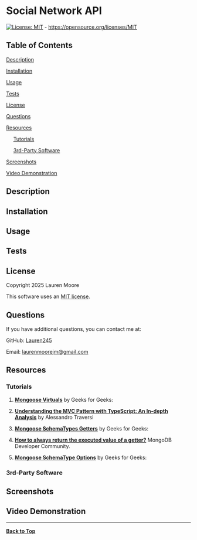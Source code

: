 # Social Network API
[![License: MIT](https://img.shields.io/badge/License-MIT-yellow.svg)](https://opensource.org/licenses/MIT) - https://opensource.org/licenses/MIT

## Table of Contents 
[Description](#description)

[Installation](#installation)

[Usage](#usage)

[Tests](#tests)

[License](#license)

[Questions](#questions)

[Resources](#resources)

&nbsp;&nbsp;&nbsp;&nbsp;&nbsp;[Tutorials](#tutorials)

&nbsp;&nbsp;&nbsp;&nbsp;&nbsp;[3rd-Party Software](#3rd-party-software)

[Screenshots](#screenshots)

[Video Demonstration](#video-demonstration)

## Description

## Installation

## Usage

## Tests

## License
Copyright 2025 Lauren Moore

This software uses an [MIT license](https://opensource.org/license/MIT).

## Questions
If you have additional questions, you can contact me at: 

GitHub: [Lauren245](https://github.com/Lauren245)

Email: laurenmoorejm@gmail.com

## Resources

### Tutorials
1. **[Mongoose Virtuals](https://www.geeksforgeeks.org/mongoose-virtuals/)** by Geeks for Geeks:

2. **[Understanding the MVC Pattern with TypeScript: An In-depth Analysis](https://medium.com/@alessandro.traversi/understanding-the-mvc-pattern-with-typescript-an-in-depth-analysis-5a5d6f2d61a4)** by Alessandro Traversi

3. **[Mongoose SchemaTypes Getters](https://www.geeksforgeeks.org/mongoose-schematypes-getters/)** by Geeks for Geeks:

4. **[How to always return the executed value of a getter?](https://www.mongodb.com/community/forums/t/how-to-always-return-the-executed-value-of-a-getter/153060)** MongoDB Developer Community.

5. **[Mongoose SchemaType Options](https://www.geeksforgeeks.org/mongoose-schematype-options/)** by Geeks for Geeks:

### 3rd-Party Software

## Screenshots

## Video Demonstration

---

**[Back to Top](#social-network-api)**
